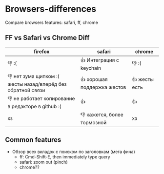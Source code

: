 # Browsers-differences
Compare browsers features: safari, ff, chrome

## FF vs Safari vs Chrome Diff

| firefox | safari | chrome |
| ------- | ------ | ------ |
| :-1: :( | :+1: Интеграция с keychain | :-1: :( |
| :-1: нет зума щипком :( <br/> жесты назад/вперёд без обратной связи | :+1: хорошая поддержка жестов | :+1: жесты есть |
| :-1: не работает копирование в редакторе в github :( | :+1: | :+1: |
| хз | :-1: кажется, более тормозной | хз |

## Common features
* Обзор всех вкладок с поиском по заголовкам (мега фича)
  * ff: Cmd-Shift-E, then immediately type query
  * safari: zoom out (pinch)
  * chrome??
